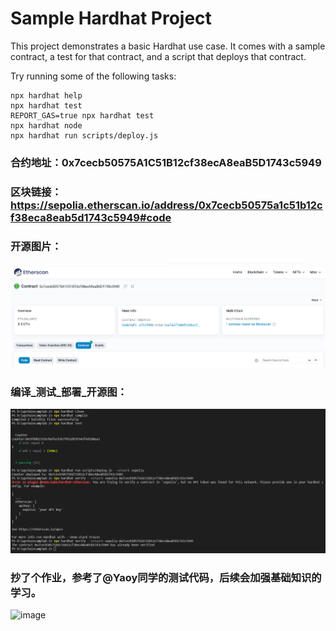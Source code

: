 # Sample Hardhat Project

This project demonstrates a basic Hardhat use case. It comes with a sample contract, a test for that contract, and a script that deploys that contract.

Try running some of the following tasks:

```shell
npx hardhat help
npx hardhat test
REPORT_GAS=true npx hardhat test
npx hardhat node
npx hardhat run scripts/deploy.js
```


### 合约地址：0x7cecb50575A1C51B12cf38ecA8eaB5D1743c5949
### 区块链接：https://sepolia.etherscan.io/address/0x7cecb50575a1c51b12cf38eca8eab5d1743c5949#code

### 开源图片：
![image](https://github.com/cengsh/upchaincamp/blob/main/W1-2/verify.png)

### 编译_测试_部署_开源图：
![image](https://github.com/cengsh/upchaincamp/blob/main/W1-2/%E7%BC%96%E8%AF%91_%E6%B5%8B%E8%AF%95_%E9%83%A8%E7%BD%B2_%E5%BC%80%E6%BA%90.png)


### 抄了个作业，参考了@Yaoy同学的测试代码，后续会加强基础知识的学习。
![image](https://github.com/cengsh/upchaincamp/blob/main/W1-2/)



